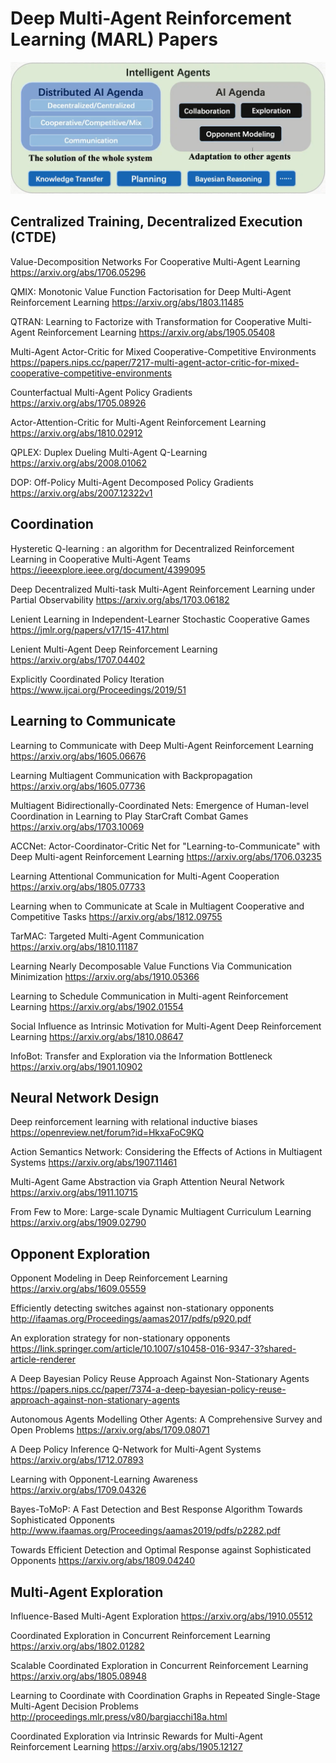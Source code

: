 # Deep Multi-Agent Reinforcement Learning (MARL) Papers

![overview](overview.png)


## Centralized Training, Decentralized Execution (CTDE)

Value-Decomposition Networks For Cooperative Multi-Agent Learning
https://arxiv.org/abs/1706.05296

QMIX: Monotonic Value Function Factorisation for Deep Multi-Agent Reinforcement Learning
https://arxiv.org/abs/1803.11485

QTRAN: Learning to Factorize with Transformation for Cooperative Multi-Agent Reinforcement Learning
https://arxiv.org/abs/1905.05408

Multi-Agent Actor-Critic for Mixed Cooperative-Competitive Environments
https://papers.nips.cc/paper/7217-multi-agent-actor-critic-for-mixed-cooperative-competitive-environments

Counterfactual Multi-Agent Policy Gradients
https://arxiv.org/abs/1705.08926

Actor-Attention-Critic for Multi-Agent Reinforcement Learning
https://arxiv.org/abs/1810.02912

QPLEX: Duplex Dueling Multi-Agent Q-Learning
https://arxiv.org/abs/2008.01062

DOP: Off-Policy Multi-Agent Decomposed Policy Gradients
https://arxiv.org/abs/2007.12322v1



## Coordination

Hysteretic Q-learning : an algorithm for Decentralized Reinforcement Learning in Cooperative Multi-Agent Teams
https://ieeexplore.ieee.org/document/4399095

Deep Decentralized Multi-task Multi-Agent Reinforcement Learning under Partial Observability
https://arxiv.org/abs/1703.06182

Lenient Learning in Independent-Learner Stochastic Cooperative Games
https://jmlr.org/papers/v17/15-417.html

Lenient Multi-Agent Deep Reinforcement Learning
https://arxiv.org/abs/1707.04402

Explicitly Coordinated Policy Iteration
https://www.ijcai.org/Proceedings/2019/51



## Learning to Communicate

Learning to Communicate with Deep Multi-Agent Reinforcement Learning
https://arxiv.org/abs/1605.06676

Learning Multiagent Communication with Backpropagation
https://arxiv.org/abs/1605.07736

Multiagent Bidirectionally-Coordinated Nets: Emergence of Human-level Coordination in Learning to Play StarCraft Combat Games
https://arxiv.org/abs/1703.10069

ACCNet: Actor-Coordinator-Critic Net for "Learning-to-Communicate" with Deep Multi-agent Reinforcement Learning
https://arxiv.org/abs/1706.03235

Learning Attentional Communication for Multi-Agent Cooperation
https://arxiv.org/abs/1805.07733

Learning when to Communicate at Scale in Multiagent Cooperative and Competitive Tasks
https://arxiv.org/abs/1812.09755

TarMAC: Targeted Multi-Agent Communication
https://arxiv.org/abs/1810.11187

Learning Nearly Decomposable Value Functions Via Communication Minimization
https://arxiv.org/abs/1910.05366

Learning to Schedule Communication in Multi-agent Reinforcement Learning
https://arxiv.org/abs/1902.01554

Social Influence as Intrinsic Motivation for Multi-Agent Deep Reinforcement Learning
https://arxiv.org/abs/1810.08647

InfoBot: Transfer and Exploration via the Information Bottleneck
https://arxiv.org/abs/1901.10902



## Neural Network Design

Deep reinforcement learning with relational inductive biases
https://openreview.net/forum?id=HkxaFoC9KQ

Action Semantics Network: Considering the Effects of Actions in Multiagent Systems
https://arxiv.org/abs/1907.11461

Multi-Agent Game Abstraction via Graph Attention Neural Network
https://arxiv.org/abs/1911.10715

From Few to More: Large-scale Dynamic Multiagent Curriculum Learning
https://arxiv.org/abs/1909.02790



## Opponent Exploration

Opponent Modeling in Deep Reinforcement Learning
https://arxiv.org/abs/1609.05559

Efficiently detecting switches against non-stationary opponents
http://ifaamas.org/Proceedings/aamas2017/pdfs/p920.pdf

An exploration strategy for non-stationary opponents
https://link.springer.com/article/10.1007/s10458-016-9347-3?shared-article-renderer

A Deep Bayesian Policy Reuse Approach Against Non-Stationary Agents
https://papers.nips.cc/paper/7374-a-deep-bayesian-policy-reuse-approach-against-non-stationary-agents

Autonomous Agents Modelling Other Agents: A Comprehensive Survey and Open Problems
https://arxiv.org/abs/1709.08071

A Deep Policy Inference Q-Network for Multi-Agent Systems
https://arxiv.org/abs/1712.07893

Learning with Opponent-Learning Awareness
https://arxiv.org/abs/1709.04326

Bayes-ToMoP: A Fast Detection and Best Response Algorithm Towards Sophisticated Opponents
http://www.ifaamas.org/Proceedings/aamas2019/pdfs/p2282.pdf

Towards Efficient Detection and Optimal Response against Sophisticated Opponents
https://arxiv.org/abs/1809.04240



## Multi-Agent Exploration

Influence-Based Multi-Agent Exploration
https://arxiv.org/abs/1910.05512

Coordinated Exploration in Concurrent Reinforcement Learning
https://arxiv.org/abs/1802.01282

Scalable Coordinated Exploration in Concurrent Reinforcement Learning
https://arxiv.org/abs/1805.08948

Learning to Coordinate with Coordination Graphs in Repeated Single-Stage Multi-Agent Decision Problems
http://proceedings.mlr.press/v80/bargiacchi18a.html

Coordinated Exploration via Intrinsic Rewards for Multi-Agent Reinforcement Learning
https://arxiv.org/abs/1905.12127








